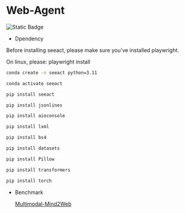 # Web-Agent

![Static Badge](https://img.shields.io/badge/Code-Python-8A2BE2)

- Dpendency

Before installing seeact, please make sure you've installed playwright.

On linux, please: playwright install  

```bash
conda create -n seeact python=3.11

conda activate seeact

pip install seeact

pip install jsonlines

pip install aioconsole

pip install lxml

pip install bs4

pip install datasets

pip install Pillow

pip install transformers

pip install torch
```
- Benchmark

  [Multimodal-Mind2Web](https://github.com/OSU-NLP-Group/Mind2Web)
